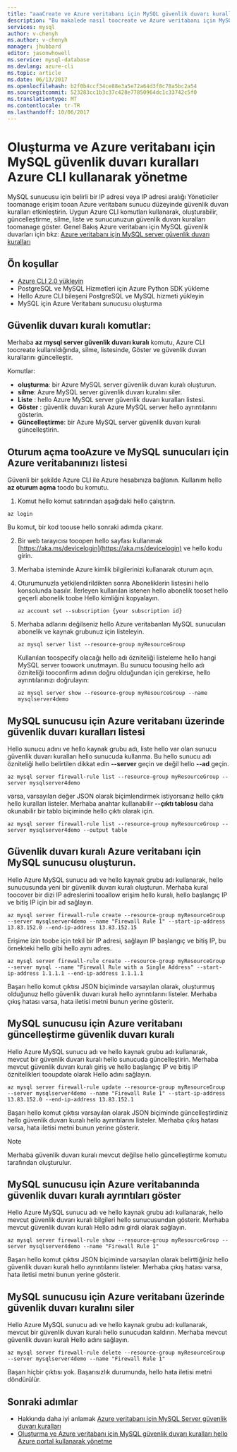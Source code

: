 ```yaml
---
title: "aaaCreate ve Azure veritabanı için MySQL güvenlik duvarı kuralları Azure CLI kullanarak yönetme | Microsoft Docs"
description: "Bu makalede nasıl toocreate ve Azure veritabanı için MySQL güvenlik duvarı kuralları Azure CLI komut satırını kullanarak yönetebilirsiniz."
services: mysql
author: v-chenyh
ms.author: v-chenyh
manager: jhubbard
editor: jasonwhowell
ms.service: mysql-database
ms.devlang: azure-cli
ms.topic: article
ms.date: 06/13/2017
ms.openlocfilehash: b2f0b4ccf34ce88e3a5e72a64d3f8c78a5bc2a54
ms.sourcegitcommit: 523283cc1b3c37c428e77850964dc1c33742c5f0
ms.translationtype: MT
ms.contentlocale: tr-TR
ms.lasthandoff: 10/06/2017
---
```

# <a name="create-and-manage-azure-database-for-mysql-firewall-rules-using-azure-cli"></a>Oluşturma ve Azure veritabanı için MySQL güvenlik duvarı kuralları Azure CLI kullanarak yönetme
MySQL sunucusu için belirli bir IP adresi veya IP adresi aralığı Yöneticiler toomanage erişim tooan Azure veritabanı sunucu düzeyinde güvenlik duvarı kuralları etkinleştirin. Uygun Azure CLI komutları kullanarak, oluşturabilir, güncelleştirme, silme, liste ve sunucunuzun güvenlik duvarı kuralları toomanage göster. Genel Bakış Azure veritabanı için MySQL güvenlik duvarları için bkz: [Azure veritabanı için MySQL server güvenlik duvarı kuralları](./concepts-firewall-rules.md)

## <a name="prerequisites"></a>Ön koşullar
* [Azure CLI 2.0 yükleyin](https://docs.microsoft.com/cli/azure/install-azure-cli)
* PostgreSQL ve MySQL Hizmetleri için Azure Python SDK yükleme
* Hello Azure CLI bileşeni PostgreSQL ve MySQL hizmeti yükleyin
* MySQL için Azure Veritabanı sunucusu oluşturma

## <a name="firewall-rule-commands"></a>Güvenlik duvarı kuralı komutlar:
Merhaba **az mysql server güvenlik duvarı kuralı** komutu, Azure CLI toocreate kullanıldığında, silme, listesinde, Göster ve güvenlik duvarı kurallarını güncelleştir.

Komutlar:
- **oluşturma**: bir Azure MySQL server güvenlik duvarı kuralı oluşturun.
- **silme**: Azure MySQL server güvenlik duvarı kuralını siler.
- **Liste** : hello Azure MySQL server güvenlik duvarı kuralları listesi.
- **Göster** : güvenlik duvarı kuralı Azure MySQL server hello ayrıntılarını gösterin.
- **Güncelleştirme**: bir Azure MySQL server güvenlik duvarı kuralı güncelleştirin.

## <a name="login-tooazure-and-list-your-azure-database-for-mysql-servers"></a>Oturum açma tooAzure ve MySQL sunucuları için Azure veritabanınızı listesi
Güvenli bir şekilde Azure CLI ile Azure hesabınıza bağlanın. Kullanım hello **az oturum açma** toodo bu komutu.

1. Komut hello komut satırından aşağıdaki hello çalıştırın.
```azurecli
az login
```
Bu komut, bir kod toouse hello sonraki adımda çıkarır.

2. Bir web tarayıcısı tooopen hello sayfası kullanmak [https://aka.ms/devicelogin](https://aka.ms/devicelogin) ve hello kodu girin.

3. Merhaba isteminde Azure kimlik bilgilerinizi kullanarak oturum açın.

4. Oturumunuzla yetkilendirildikten sonra Aboneliklerin listesini hello konsolunda basılır. İlerleyen kullanılan istenen hello abonelik tooset hello geçerli abonelik toobe Hello kimliğini kopyalayın.
   ```azurecli-interactive
   az account set --subscription {your subscription id}
   ```

5. Merhaba adlarını değilseniz hello Azure veritabanları MySQL sunucuları abonelik ve kaynak grubunuz için listeleyin.

   ```azurecli-interactive
   az mysql server list --resource-group myResourceGroup
   ```

   Kullanılan toospecify olacağı hello adı özniteliği listeleme hello hangi MySQL server toowork unutmayın. Bu sunucu toousing hello adı özniteliği tooconfirm adının doğru olduğundan için gerekirse, hello ayrıntılarınızı doğrulayın:

   ```azurecli-interactive
   az mysql server show --resource-group myResourceGroup --name mysqlserver4demo
   ```

## <a name="list-firewall-rules-on-azure-database-for-mysql-server"></a>MySQL sunucusu için Azure veritabanı üzerinde güvenlik duvarı kuralları listesi 
Hello sunucu adını ve hello kaynak grubu adı, liste hello var olan sunucu güvenlik duvarı kuralları hello sunucuda kullanma. Bu hello sunucu adı özniteliği hello belirtilen dikkat edin **--server** geçin ve değil hello **--ad** geçin.
```azurecli-interactive
az mysql server firewall-rule list --resource-group myResourceGroup --server mysqlserver4demo
```
varsa, varsayılan değer JSON olarak biçimlendirmek istiyorsanız hello çıktı hello kuralları listeler. Merhaba anahtar kullanabilir **--çıktı tablosu** daha okunabilir bir tablo biçiminde hello çıktı olarak için.
```azurecli-interactive
az mysql server firewall-rule list --resource-group myResourceGroup --server mysqlserver4demo --output table
```
## <a name="create-firewall-rule-on-azure-database-for-mysql-server"></a>Güvenlik duvarı kuralı Azure veritabanı için MySQL sunucusu oluşturun.
Hello Azure MySQL sunucu adı ve hello kaynak grubu adı kullanarak, hello sunucusunda yeni bir güvenlik duvarı kuralı oluşturun. Merhaba kural toocover bir dizi IP adreslerini tooallow erişim hello kuralı, hello başlangıç IP ve bitiş IP için bir ad sağlayın.
```azurecli-interactive
az mysql server firewall-rule create --resource-group myResourceGroup  --server mysqlserver4demo --name "Firewall Rule 1" --start-ip-address 13.83.152.0 --end-ip-address 13.83.152.15
```
Erişime izin toobe için tekil bir IP adresi, sağlayın IP başlangıç ve bitiş IP, bu örnekteki hello gibi hello aynı adres.
```azurecli-interactive
az mysql server firewall-rule create --resource-group myResourceGroup  
--server mysql --name "Firewall Rule with a Single Address" --start-ip-address 1.1.1.1 --end-ip-address 1.1.1.1
```
Başarı hello komut çıktısı JSON biçiminde varsayılan olarak, oluşturmuş olduğunuz hello güvenlik duvarı kuralı hello ayrıntılarını listeler. Merhaba çıkış hatası varsa, hata iletisi metni bunun yerine gösterir.

## <a name="update-firewall-rule-on-azure-database-for-mysql-server"></a>MySQL sunucusu için Azure veritabanı güncelleştirme güvenlik duvarı kuralı 
Hello Azure MySQL sunucu adı ve hello kaynak grubu adı kullanarak, mevcut bir güvenlik duvarı kuralı hello sunucuda güncelleştirin. Merhaba mevcut güvenlik duvarı kuralı giriş ve hello başlangıç IP ve bitiş IP öznitelikleri tooupdate olarak Hello adını sağlayın.
```azurecli-interactive
az mysql server firewall-rule update --resource-group myResourceGroup --server mysqlserver4demo --name "Firewall Rule 1" --start-ip-address 13.83.152.0 --end-ip-address 13.83.152.1
```
Başarı hello komut çıktısı varsayılan olarak JSON biçiminde güncelleştirdiniz hello güvenlik duvarı kuralı hello ayrıntılarını listeler. Merhaba çıkış hatası varsa, hata iletisi metni bunun yerine gösterir.

> [!NOTE]
> Merhaba güvenlik duvarı kuralı mevcut değilse hello güncelleştirme komutu tarafından oluşturulur.

## <a name="show-firewall-rule-details-on-azure-database-for-mysql-server"></a>MySQL sunucusu için Azure veritabanında güvenlik duvarı kuralı ayrıntıları göster
Hello Azure MySQL sunucu adı ve hello kaynak grubu adı kullanarak, hello mevcut güvenlik duvarı kuralı bilgileri hello sunucusundan gösterir. Merhaba mevcut güvenlik duvarı kuralı Hello adını girdi olarak sağlayın.
```azurecli-interactive
az mysql server firewall-rule show --resource-group myResourceGroup --server mysqlserver4demo --name "Firewall Rule 1"
```
Başarı hello komut çıktısı JSON biçiminde varsayılan olarak belirttiğiniz hello güvenlik duvarı kuralı hello ayrıntılarını listeler. Merhaba çıkış hatası varsa, hata iletisi metni bunun yerine gösterir.

## <a name="delete-firewall-rule-on-azure-database-for-mysql-server"></a>MySQL sunucusu için Azure veritabanı üzerinde güvenlik duvarı kuralını siler
Hello Azure MySQL sunucu adı ve hello kaynak grubu adı kullanarak, mevcut bir güvenlik duvarı kuralı hello sunucudan kaldırın. Merhaba mevcut güvenlik duvarı kuralı Hello adını sağlayın.
```azurecli-interactive
az mysql server firewall-rule delete --resource-group myResourceGroup --server mysqlserver4demo --name "Firewall Rule 1"
```
Başarı hiçbir çıktısı yok. Başarısızlık durumunda, hello hata iletisi metni döndürülür.

## <a name="next-steps"></a>Sonraki adımlar
- Hakkında daha iyi anlamak [Azure veritabanı için MySQL Server güvenlik duvarı kuralları](./concepts-firewall-rules.md)
- [Oluşturma ve Azure veritabanı için MySQL güvenlik duvarı kuralları hello Azure portal kullanarak yönetme](./howto-manage-firewall-using-portal.md)
